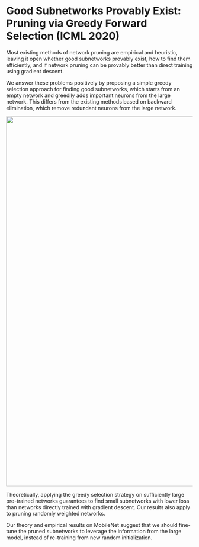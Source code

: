 # Good Subnetworks Provably Exist: Pruning via Greedy Forward Selection (ICML 2020)

Most existing methods of network pruning are empirical and heuristic, leaving it open whether good subnetworks provably exist, how to find them efficiently, and if network pruning can be
provably better than direct training using gradient descent.

We answer these problems positively by proposing a simple greedy selection approach for finding good subnetworks, which starts from an empty network and greedily adds important neurons from the large network. This differs from the existing methods based on backward elimination, which remove redundant neurons from the large network.

<img src="figs/plot_add_del.pdf" width=1000></img>

Theoretically, applying the greedy selection strategy on sufficiently large pre-trained networks guarantees to
find small subnetworks with lower loss than networks directly trained with gradient descent. Our
results also apply to pruning randomly weighted networks.

Our theory and empirical results on MobileNet suggest that we should fine-tune the pruned subnetworks to leverage the information from the large model, instead
of re-training from new random initialization.
